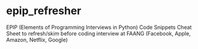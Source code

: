 # epip_refresher
EPIP (Elements of Programming Interviews in Python) Code Snippets Cheat Sheet to refresh/skim before coding interview at FAANG (Facebook, Apple, Amazon, Netflix, Google)
